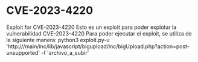 # CVE-2023-4220
Exploit for CVE-2023-4220
Esto es un exploit para poder explotar la vulnerabilidad CVE-2023-4220
Para poder ejecutar el exploit, se utiliza de la siguiente manera:
python3 exploit.py-u 'http://<chamilo>/main/inc/lib/javascript/bigupload/inc/bigUpload.php?action=post-unsupported' -f 'archivo_a_subir'
